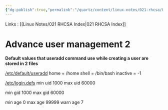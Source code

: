 ```yaml
---
{"dg-publish":true,"permalink":"/quartz/content/linux-notes/021-rhcsa/021-3-user-management/021-3-5-1-advance-user-management-2/","noteIcon":"","created":"2023-10-14T22:10:59.595+05:30","updated":"2023-10-14T17:26:43.909+05:30"}
---
```


Links : [[Linux Notes/021 RHCSA Index\|021 RHCSA Index]]

# Advance user management 2

**Default values that useradd command use while creating a user are stored in 2 files**

<u>/etc/default/useradd</u>
home = /home
shell = /bin/bash
inactive = -1

<u>/etc/login.defs</u>
min uid 1000
max uid 60000


min gid 1000
max gid 60000


min age 0
max age 99999
warn age 7

<style> .container {font-family: sans-serif; text-align: center;} .button-wrapper button {z-index: 1;height: 40px; width: 100px; margin: 10px;padding: 5px;} .excalidraw .App-menu_top .buttonList { display: flex;} .excalidraw-wrapper { height: 800px; margin: 50px; position: relative;} :root[dir="ltr"] .excalidraw .layer-ui__wrapper .zen-mode-transition.App-menu_bottom--transition-left {transform: none;} </style><script src="https://cdn.jsdelivr.net/npm/react@17/umd/react.production.min.js"></script><script src="https://cdn.jsdelivr.net/npm/react-dom@17/umd/react-dom.production.min.js"></script><script type="text/javascript" src="https://cdn.jsdelivr.net/npm/@excalidraw/excalidraw@0/dist/excalidraw.production.min.js"></script><div id="Advance_User_Management_3excalidraw.md1"></div><script>(function(){const InitialData={"type":"excalidraw","version":2,"source":"https://github.com/zsviczian/obsidian-excalidraw-plugin/releases/tag/1.9.19","elements":[{"id":"0a_wtlTuic7ZA4CFBmL-7","type":"rectangle","x":-207.42013549804688,"y":-95.31339263916016,"width":66,"height":42,"angle":0,"strokeColor":"#1971c2","backgroundColor":"transparent","fillStyle":"hachure","strokeWidth":1,"strokeStyle":"solid","roughness":1,"opacity":100,"groupIds":[],"frameId":null,"roundness":{"type":3},"seed":1658728024,"version":52,"versionNonce":522158120,"isDeleted":false,"boundElements":[{"type":"text","id":"4to3XkFs"},{"id":"_NFemn9TERAEjYCiJIoNR","type":"arrow"},{"id":"vNJRztA5wvWzZYJAnVXX1","type":"arrow"}],"updated":1694939770051,"link":null,"locked":false},{"id":"4to3XkFs","type":"text","x":-195.52011108398438,"y":-86.81339263916016,"width":42.199951171875,"height":25,"angle":0,"strokeColor":"#1971c2","backgroundColor":"transparent","fillStyle":"hachure","strokeWidth":1,"strokeStyle":"solid","roughness":1,"opacity":100,"groupIds":[],"frameId":null,"roundness":null,"seed":1240150056,"version":22,"versionNonce":79033944,"isDeleted":false,"boundElements":null,"updated":1694939770051,"link":null,"locked":false,"text":"shell","rawText":"shell","fontSize":20,"fontFamily":1,"textAlign":"center","verticalAlign":"middle","baseline":18,"containerId":"0a_wtlTuic7ZA4CFBmL-7","originalText":"shell","lineHeight":1.25},{"type":"rectangle","version":114,"versionNonce":1782464600,"isDeleted":false,"id":"AG6uRfZPCgTreCVJGuFdU","fillStyle":"hachure","strokeWidth":1,"strokeStyle":"solid","roughness":1,"opacity":100,"angle":0,"x":-48.88702392578125,"y":-163.47893524169922,"strokeColor":"#f08c00","backgroundColor":"transparent","width":66,"height":42,"seed":1815427368,"groupIds":[],"frameId":null,"roundness":{"type":3},"boundElements":[{"type":"text","id":"VFcFRi9Y"},{"id":"_NFemn9TERAEjYCiJIoNR","type":"arrow"},{"id":"TkRfG7NmRUgpimpCMqK3y","type":"arrow"},{"id":"B1cYQF9U2oPl2NeVue3IR","type":"arrow"},{"id":"xsDxBdsLHP9Pivk3d0ZvV","type":"arrow"}],"updated":1694939795004,"link":null,"locked":false},{"id":"VFcFRi9Y","type":"text","x":-35.927001953125,"y":-154.97893524169922,"width":40.0799560546875,"height":25,"angle":0,"strokeColor":"#f08c00","backgroundColor":"transparent","fillStyle":"hachure","strokeWidth":1,"strokeStyle":"solid","roughness":1,"opacity":100,"groupIds":[],"frameId":null,"roundness":null,"seed":124034600,"version":78,"versionNonce":268865832,"isDeleted":false,"boundElements":null,"updated":1694939795004,"link":null,"locked":false,"text":"login","rawText":"login","fontSize":20,"fontFamily":1,"textAlign":"center","verticalAlign":"middle","baseline":18,"containerId":"AG6uRfZPCgTreCVJGuFdU","originalText":"login","lineHeight":1.25},{"type":"rectangle","version":160,"versionNonce":230427224,"isDeleted":false,"id":"7tkj3yQklB_iE4bsaTOE8","fillStyle":"hachure","strokeWidth":1,"strokeStyle":"solid","roughness":1,"opacity":100,"angle":0,"x":-57.36163330078125,"y":-8.962806701660156,"strokeColor":"#f08c00","backgroundColor":"transparent","width":95,"height":59,"seed":669706792,"groupIds":[],"frameId":null,"roundness":{"type":3},"boundElements":[{"type":"text","id":"cesQOSVB"},{"id":"vNJRztA5wvWzZYJAnVXX1","type":"arrow"},{"id":"w7-cfEEWjau-qUfD6j2T9","type":"arrow"},{"id":"7spQ3_a2aPaAWpGxc7BNG","type":"arrow"}],"updated":1694939801227,"link":null,"locked":false},{"id":"cesQOSVB","type":"text","x":-45.111602783203125,"y":8.037193298339844,"width":70.49993896484375,"height":25,"angle":0,"strokeColor":"#f08c00","backgroundColor":"transparent","fillStyle":"hachure","strokeWidth":1,"strokeStyle":"solid","roughness":1,"opacity":100,"groupIds":[],"frameId":null,"roundness":null,"seed":1686932520,"version":140,"versionNonce":1134716712,"isDeleted":false,"boundElements":null,"updated":1694939801227,"link":null,"locked":false,"text":"no login","rawText":"no login","fontSize":20,"fontFamily":1,"textAlign":"center","verticalAlign":"middle","baseline":18,"containerId":"7tkj3yQklB_iE4bsaTOE8","originalText":"no login","lineHeight":1.25},{"type":"rectangle","version":152,"versionNonce":265245784,"isDeleted":false,"id":"hVnBDUZDC8le67k_G0mFS","fillStyle":"hachure","strokeWidth":1,"strokeStyle":"solid","roughness":1,"opacity":100,"angle":0,"x":141.84222412109375,"y":-237.4254379272461,"strokeColor":"#2f9e44","backgroundColor":"transparent","width":66,"height":42,"seed":231881512,"groupIds":[],"frameId":null,"roundness":{"type":3},"boundElements":[{"type":"text","id":"0oKHoHta"},{"id":"TkRfG7NmRUgpimpCMqK3y","type":"arrow"}],"updated":1694939814331,"link":null,"locked":false},{"id":"0oKHoHta","type":"text","x":164.47223663330078,"y":-228.9254379272461,"width":20.739974975585938,"height":25,"angle":0,"strokeColor":"#2f9e44","backgroundColor":"transparent","fillStyle":"hachure","strokeWidth":1,"strokeStyle":"solid","roughness":1,"opacity":100,"groupIds":[],"frameId":null,"roundness":null,"seed":240754984,"version":118,"versionNonce":381730088,"isDeleted":false,"boundElements":null,"updated":1694939814331,"link":null,"locked":false,"text":"sh","rawText":"sh","fontSize":20,"fontFamily":1,"textAlign":"center","verticalAlign":"middle","baseline":18,"containerId":"hVnBDUZDC8le67k_G0mFS","originalText":"sh","lineHeight":1.25},{"type":"rectangle","version":250,"versionNonce":1763188312,"isDeleted":false,"id":"LE6Ly2Yc0oo7P8dmxROuS","fillStyle":"hachure","strokeWidth":1,"strokeStyle":"solid","roughness":1,"opacity":100,"angle":0,"x":147.5367431640625,"y":-170.77397918701172,"strokeColor":"#2f9e44","backgroundColor":"transparent","width":66,"height":42,"seed":2077174824,"groupIds":[],"frameId":null,"roundness":{"type":3},"boundElements":[{"type":"text","id":"Q9s4kVrz"},{"id":"B1cYQF9U2oPl2NeVue3IR","type":"arrow"}],"updated":1694939817059,"link":null,"locked":false},{"id":"Q9s4kVrz","type":"text","x":158.41676330566406,"y":-162.27397918701172,"width":44.239959716796875,"height":25,"angle":0,"strokeColor":"#2f9e44","backgroundColor":"transparent","fillStyle":"hachure","strokeWidth":1,"strokeStyle":"solid","roughness":1,"opacity":100,"groupIds":[],"frameId":null,"roundness":null,"seed":333053480,"version":216,"versionNonce":1791071016,"isDeleted":false,"boundElements":null,"updated":1694939817059,"link":null,"locked":false,"text":"bash","rawText":"bash","fontSize":20,"fontFamily":1,"textAlign":"center","verticalAlign":"middle","baseline":18,"containerId":"LE6Ly2Yc0oo7P8dmxROuS","originalText":"bash","lineHeight":1.25},{"type":"rectangle","version":185,"versionNonce":1781950552,"isDeleted":false,"id":"t1_uPa5jyeNJFyI6BX4co","fillStyle":"hachure","strokeWidth":1,"strokeStyle":"solid","roughness":1,"opacity":100,"angle":0,"x":152.79656982421875,"y":-107.55677032470703,"strokeColor":"#2f9e44","backgroundColor":"transparent","width":66,"height":42,"seed":813323352,"groupIds":[],"frameId":null,"roundness":{"type":3},"boundElements":[{"type":"text","id":"dCpTo20u"},{"id":"xsDxBdsLHP9Pivk3d0ZvV","type":"arrow"}],"updated":1694939818851,"link":null,"locked":false},{"id":"dCpTo20u","type":"text","x":169.7065887451172,"y":-99.05677032470703,"width":32.179962158203125,"height":25,"angle":0,"strokeColor":"#2f9e44","backgroundColor":"transparent","fillStyle":"hachure","strokeWidth":1,"strokeStyle":"solid","roughness":1,"opacity":100,"groupIds":[],"frameId":null,"roundness":null,"seed":1247695144,"version":150,"versionNonce":1225058600,"isDeleted":false,"boundElements":null,"updated":1694939818851,"link":null,"locked":false,"text":"zsh","rawText":"zsh","fontSize":20,"fontFamily":1,"textAlign":"center","verticalAlign":"middle","baseline":18,"containerId":"t1_uPa5jyeNJFyI6BX4co","originalText":"zsh","lineHeight":1.25},{"type":"rectangle","version":148,"versionNonce":1003106904,"isDeleted":false,"id":"UPdc6eB7H7gH40ve8i0N2","fillStyle":"hachure","strokeWidth":1,"strokeStyle":"solid","roughness":1,"opacity":100,"angle":0,"x":144.01654052734375,"y":-43.77265167236328,"strokeColor":"#e03131","backgroundColor":"transparent","width":131,"height":67,"seed":113087320,"groupIds":[],"frameId":null,"roundness":{"type":3},"boundElements":[{"type":"text","id":"spQCIqDt"},{"id":"w7-cfEEWjau-qUfD6j2T9","type":"arrow"}],"updated":1694939820619,"link":null,"locked":false},{"id":"spQCIqDt","type":"text","x":151.89659118652344,"y":-22.77265167236328,"width":115.23989868164062,"height":25,"angle":0,"strokeColor":"#e03131","backgroundColor":"transparent","fillStyle":"hachure","strokeWidth":1,"strokeStyle":"solid","roughness":1,"opacity":100,"groupIds":[],"frameId":null,"roundness":null,"seed":1604102440,"version":229,"versionNonce":1659551528,"isDeleted":false,"boundElements":null,"updated":1694939820619,"link":null,"locked":false,"text":"/sbin/nologin","rawText":"/sbin/nologin","fontSize":20,"fontFamily":1,"textAlign":"center","verticalAlign":"middle","baseline":18,"containerId":"UPdc6eB7H7gH40ve8i0N2","originalText":"/sbin/nologin","lineHeight":1.25},{"type":"rectangle","version":120,"versionNonce":1584626776,"isDeleted":false,"id":"ypD0fYm1-EZOdvM07ndeo","fillStyle":"hachure","strokeWidth":1,"strokeStyle":"solid","roughness":1,"opacity":100,"angle":0,"x":136.84222412109375,"y":44.567955017089844,"strokeColor":"#e03131","backgroundColor":"transparent","width":124,"height":51,"seed":540357208,"groupIds":[],"frameId":null,"roundness":{"type":3},"boundElements":[{"type":"text","id":"Qkq3gRCR"},{"id":"7spQ3_a2aPaAWpGxc7BNG","type":"arrow"}],"updated":1694939822443,"link":null,"locked":false},{"id":"Qkq3gRCR","type":"text","x":151.8422622680664,"y":57.567955017089844,"width":93.99992370605469,"height":25,"angle":0,"strokeColor":"#e03131","backgroundColor":"transparent","fillStyle":"hachure","strokeWidth":1,"strokeStyle":"solid","roughness":1,"opacity":100,"groupIds":[],"frameId":null,"roundness":null,"seed":37042776,"version":103,"versionNonce":299046184,"isDeleted":false,"boundElements":null,"updated":1694939822443,"link":null,"locked":false,"text":"/bin/false","rawText":"/bin/false","fontSize":20,"fontFamily":1,"textAlign":"center","verticalAlign":"middle","baseline":18,"containerId":"ypD0fYm1-EZOdvM07ndeo","originalText":"/bin/false","lineHeight":1.25},{"id":"_NFemn9TERAEjYCiJIoNR","type":"arrow","x":-129.14993211931062,"y":-67.57702547050714,"width":73.09884569352937,"height":67.29688646076521,"angle":0,"strokeColor":"#1e1e1e","backgroundColor":"transparent","fillStyle":"hachure","strokeWidth":1,"strokeStyle":"solid","roughness":1,"opacity":100,"groupIds":[],"frameId":null,"roundness":{"type":2},"seed":628673624,"version":223,"versionNonce":1087813464,"isDeleted":false,"boundElements":null,"updated":1694939723638,"link":null,"locked":false,"points":[[0,0],[73.09884569352937,-67.29688646076521]],"lastCommittedPoint":null,"startBinding":{"elementId":"0a_wtlTuic7ZA4CFBmL-7","focus":0.9404960250265153,"gap":12.270203378736255},"endBinding":{"elementId":"AG6uRfZPCgTreCVJGuFdU","focus":0.5716375183882788,"gap":7.1640625},"startArrowhead":null,"endArrowhead":"arrow"},{"id":"vNJRztA5wvWzZYJAnVXX1","type":"arrow","x":-129.08087158203125,"y":-65.44667511376728,"width":65.1181640625,"height":78.62013418973837,"angle":0,"strokeColor":"#1e1e1e","backgroundColor":"transparent","fillStyle":"hachure","strokeWidth":1,"strokeStyle":"solid","roughness":1,"opacity":100,"groupIds":[],"frameId":null,"roundness":{"type":2},"seed":528663336,"version":242,"versionNonce":1107605080,"isDeleted":false,"boundElements":null,"updated":1694939731490,"link":null,"locked":false,"points":[[0,0],[65.1181640625,78.62013418973837]],"lastCommittedPoint":null,"startBinding":{"elementId":"0a_wtlTuic7ZA4CFBmL-7","focus":-0.7569893795198674,"gap":12.339263916015625},"endBinding":{"elementId":"7tkj3yQklB_iE4bsaTOE8","focus":-0.6673078282783675,"gap":6.60107421875},"startArrowhead":null,"endArrowhead":"arrow"},{"id":"TkRfG7NmRUgpimpCMqK3y","type":"arrow","x":26.1072998046875,"y":-144.57677954844047,"width":105.89300537109375,"height":56.7603632229422,"angle":0,"strokeColor":"#1e1e1e","backgroundColor":"transparent","fillStyle":"hachure","strokeWidth":1,"strokeStyle":"solid","roughness":1,"opacity":100,"groupIds":[],"frameId":null,"roundness":{"type":2},"seed":2126202152,"version":351,"versionNonce":333627736,"isDeleted":false,"boundElements":null,"updated":1694939723639,"link":null,"locked":false,"points":[[0,0],[105.89300537109375,-56.7603632229422]],"lastCommittedPoint":null,"startBinding":{"elementId":"AG6uRfZPCgTreCVJGuFdU","focus":0.5271464128822931,"gap":8.99432373046875},"endBinding":{"elementId":"hVnBDUZDC8le67k_G0mFS","focus":0.20356590018409804,"gap":9.8419189453125},"startArrowhead":null,"endArrowhead":"arrow"},{"id":"B1cYQF9U2oPl2NeVue3IR","type":"arrow","x":27.93304443359375,"y":-143.36498350125072,"width":105.86875448716322,"height":6.231328740469905,"angle":0,"strokeColor":"#1e1e1e","backgroundColor":"transparent","fillStyle":"hachure","strokeWidth":1,"strokeStyle":"solid","roughness":1,"opacity":100,"groupIds":[],"frameId":null,"roundness":{"type":2},"seed":1748752472,"version":423,"versionNonce":1727286104,"isDeleted":false,"boundElements":null,"updated":1694939723640,"link":null,"locked":false,"points":[[0,0],[105.86875448716322,-6.231328740469905]],"lastCommittedPoint":null,"startBinding":{"elementId":"AG6uRfZPCgTreCVJGuFdU","focus":0.07365129747020865,"gap":10.820068359375},"endBinding":{"elementId":"LE6Ly2Yc0oo7P8dmxROuS","focus":0.11215526572565443,"gap":13.734944243305534},"startArrowhead":null,"endArrowhead":"arrow"},{"id":"xsDxBdsLHP9Pivk3d0ZvV","type":"arrow","x":27.32440185546875,"y":-147.47723886325463,"width":110.15289306640625,"height":67.34473257395862,"angle":0,"strokeColor":"#1e1e1e","backgroundColor":"transparent","fillStyle":"hachure","strokeWidth":1,"strokeStyle":"solid","roughness":1,"opacity":100,"groupIds":[],"frameId":null,"roundness":{"type":2},"seed":808105256,"version":414,"versionNonce":380327256,"isDeleted":false,"boundElements":null,"updated":1694939723641,"link":null,"locked":false,"points":[[0,0],[110.15289306640625,67.34473257395862]],"lastCommittedPoint":null,"startBinding":{"elementId":"AG6uRfZPCgTreCVJGuFdU","focus":-0.7627967089486506,"gap":10.211425781249993},"endBinding":{"elementId":"t1_uPa5jyeNJFyI6BX4co","focus":-0.8734701765201608,"gap":15.31927490234375},"startArrowhead":null,"endArrowhead":"arrow"},{"id":"w7-cfEEWjau-qUfD6j2T9","type":"arrow","x":49.84191894531251,"y":13.372334455187598,"width":77.8983154296875,"height":21.918525242057086,"angle":0,"strokeColor":"#1e1e1e","backgroundColor":"transparent","fillStyle":"hachure","strokeWidth":1,"strokeStyle":"solid","roughness":1,"opacity":100,"groupIds":[],"frameId":null,"roundness":{"type":2},"seed":67410984,"version":412,"versionNonce":1338496856,"isDeleted":false,"boundElements":null,"updated":1694939746887,"link":null,"locked":false,"points":[[0,0],[77.8983154296875,-21.918525242057086]],"lastCommittedPoint":null,"startBinding":{"elementId":"7tkj3yQklB_iE4bsaTOE8","focus":0.2247541502268175,"gap":12.203552246093757},"endBinding":{"elementId":"UPdc6eB7H7gH40ve8i0N2","focus":0.4098448252262598,"gap":16.27630615234375},"startArrowhead":null,"endArrowhead":"arrow"},{"id":"7spQ3_a2aPaAWpGxc7BNG","type":"arrow","x":49.23333740234375,"y":15.038150678271215,"width":74.24670410156251,"height":55.32561829877424,"angle":0,"strokeColor":"#1e1e1e","backgroundColor":"transparent","fillStyle":"hachure","strokeWidth":1,"strokeStyle":"solid","roughness":1,"opacity":100,"groupIds":[],"frameId":null,"roundness":{"type":2},"seed":1944020264,"version":249,"versionNonce":1369256232,"isDeleted":false,"boundElements":null,"updated":1694939743143,"link":null,"locked":false,"points":[[0,0],[74.24670410156251,55.32561829877424]],"lastCommittedPoint":null,"startBinding":{"elementId":"7tkj3yQklB_iE4bsaTOE8","focus":-0.7632969799991425,"gap":11.594970703125},"endBinding":{"elementId":"ypD0fYm1-EZOdvM07ndeo","focus":-0.7873464577510695,"gap":13.362182617187486},"startArrowhead":null,"endArrowhead":"arrow"}],"appState":{"theme":"dark","viewBackgroundColor":"#ffffff","currentItemStrokeColor":"#e03131","currentItemBackgroundColor":"transparent","currentItemFillStyle":"hachure","currentItemStrokeWidth":1,"currentItemStrokeStyle":"solid","currentItemRoughness":1,"currentItemOpacity":100,"currentItemFontFamily":1,"currentItemFontSize":20,"currentItemTextAlign":"left","currentItemStartArrowhead":null,"currentItemEndArrowhead":"arrow","scrollX":150.47637939453125,"scrollY":282.6191711425781,"zoom":{"value":1},"currentItemRoundness":"round","gridSize":null,"gridColor":{"Bold":"#C9C9C9FF","Regular":"#EDEDEDFF"},"currentStrokeOptions":null,"previousGridSize":null,"frameRendering":{"enabled":true,"clip":true,"name":true,"outline":true}},"files":{}};InitialData.scrollToContent=true;App=()=>{const e=React.useRef(null),t=React.useRef(null),[n,i]=React.useState({width:void 0,height:void 0});return React.useEffect(()=>{i({width:t.current.getBoundingClientRect().width,height:t.current.getBoundingClientRect().height});const e=()=>{i({width:t.current.getBoundingClientRect().width,height:t.current.getBoundingClientRect().height})};return window.addEventListener("resize",e),()=>window.removeEventListener("resize",e)},[t]),React.createElement(React.Fragment,null,React.createElement("div",{className:"excalidraw-wrapper",ref:t},React.createElement(ExcalidrawLib.Excalidraw,{ref:e,width:n.width,height:n.height,initialData:InitialData,viewModeEnabled:!0,zenModeEnabled:!0,gridModeEnabled:!1})))},excalidrawWrapper=document.getElementById("Advance_User_Management_3excalidraw.md1");ReactDOM.render(React.createElement(App),excalidrawWrapper);})();</script>